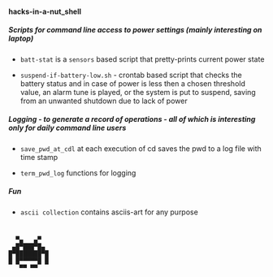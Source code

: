 #### hacks-in-a-nut_shell

##### Scripts for command line access to power settings (mainly interesting on laptop)

- `batt-stat` is a `sensors` based script that pretty-prints current power state

- `suspend-if-battery-low.sh` - crontab based script that checks the battery status and in case of power is less then a chosen threshold value, an alarm tune is played, or the system is put to suspend, saving from an unwanted shutdown due to lack of power 

##### Logging - to generate a record of operations - all of which is interesting only for daily command line users 

- `save_pwd_at_cdl` at each execution of cd saves the pwd to a log file with time stamp 

- `term_pwd_log` functions for logging 

##### Fun

- `ascii collection` contains asciis-art for any purpose 















# 
                 
      ▀▄   ▄▀     
     ▄█▀███▀█▄    
    █▀███████▀█   
    █ █▀▀▀▀▀█ █   
       ▀▀ ▀▀ 

